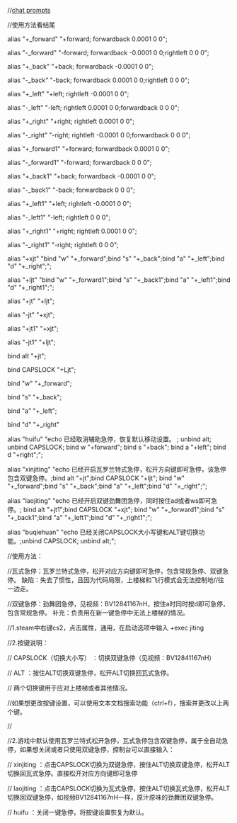 //[chat prompts](https://github.com/Pleiadem/Chat_Prompts/blob/main/README_chat.md)


//使用方法看结尾


alias "+_forward" "+forward; forwardback 0.0001 0 0";

alias "-_forward" "-forward; forwardback -0.0001 0 0;rightleft 0 0 0";



alias "+_back" "+back; forwardback -0.0001 0 0";

alias "-_back" "-back; forwardback 0.0001 0 0;rightleft 0 0 0";



alias "+_left" "+left; rightleft -0.0001 0 0";

alias "-_left" "-left; rightleft 0.0001 0 0;forwardback 0 0 0";





alias "+_right" "+right; rightleft 0.0001 0 0";

alias "-_right" "-right; rightleft -0.0001 0 0;forwardback 0 0 0";



alias "+_forward1" "+forward; forwardback 0.0001 0 0";

alias "-_forward1" "-forward; forwardback 0 0 0";



alias "+_back1" "+back; forwardback -0.0001 0 0";

alias "-_back1" "-back; forwardback 0 0 0";



alias "+_left1" "+left; rightleft -0.0001 0 0";

alias "-_left1" "-left; rightleft 0 0 0";



alias "+_right1" "+right; rightleft 0.0001 0 0";

alias "-_right1" "-right; rightleft 0 0 0";



alias "+xjt" "bind "w" "+_forward";bind "s" "+_back";bind "a" "+_left";bind "d" "+_right";";

alias "+ljt" "bind "w" "+_forward1";bind "s" "+_back1";bind "a" "+_left1";bind "d" "+_right1";";



alias "+jt" "+ljt";

alias "-jt" "+xjt";

alias "+jt1" "+xjt";

alias "-jt1" "+ljt";

bind alt "+jt";

bind CAPSLOCK "+Ljt";



bind "w" "+_forward";

bind "s" "+_back";

bind "a" "+_left";

bind "d" "+_right"



alias "huifu" "echo 已经取消辅助急停，恢复默认移动设置。 ; unbind alt; unbind CAPSLOCK; bind w "+forward"; bind s "+back"; bind a "+left"; bind d "+right";";

alias "xinjiting" "echo 已经开启瓦罗兰特式急停，松开方向键即可急停，该急停包含双键急停。;bind alt "+jt";bind CAPSLOCK "+ljt"; bind "w" "+_forward";bind "s" "+_back";bind "a" "+_left";bind "d" "+_right";";

alias "laojiting" "echo 已经开启双键劲舞团急停，同时按住ad或者ws即可急停。; bind alt "+jt1";bind CAPSLOCK "+xjt"; bind "w" "+_forward1";bind "s" "+_back1";bind "a" "+_left1";bind "d" "+_right1";";

alias "buqiehuan" "echo 已经关闭CAPSLOCK大小写键和ALT键切换功能。;unbind CAPSLOCK; unbind alt;";



//使用方法：



//瓦式急停：瓦罗兰特式急停，松开对应方向键即可急停，包含常规急停、双键急停。		缺陷：失去了惯性，且因为代码局限，上楼梯和飞行模式会无法控制地//往一边走。

//双键急停：劲舞团急停，见视频：BV12841167nH，按住a时同时按d即可急停，包含常规急停。	补充：负责用在新一键急停中无法上楼梯的情况。



//1.steam中右键cs2，点击属性，通用，在启动选项中输入 +exec jiting



//2.按键说明：

//	CAPSLOCK（切换大小写）	：切换双键急停（见视频：BV12841167nH）

//	ALT			：按住ALT切换双键急停，松开ALT切换回瓦式急停。

//	两个切换键用于应对上楼梯或者其他情况。

//如果想更改按键设置，可以使用文本文档搜索功能（ctrl+f），搜索并更改以上两个键。

//

//2.游戏中默认使用瓦罗兰特式松开急停，瓦式急停包含双键急停，属于全自动急停，如果想关闭或者只使用双键急停，控制台可以直接输入：

//	xinjiting	：点击CAPSLOCK切换为双键急停，按住ALT切换双键急停，松开ALT切换回瓦式急停。直接松开对应方向键即可急停

//	laojiting	：点击CAPSLOCK切换为瓦式急停，按住ALT切换瓦式急停，松开ALT切换回双键急停，如视频BV12841167nH一样，原汁原味的劲舞团双键急停。

//	huifu	：关闭一键急停，将按键设置恢复为默认。

	
